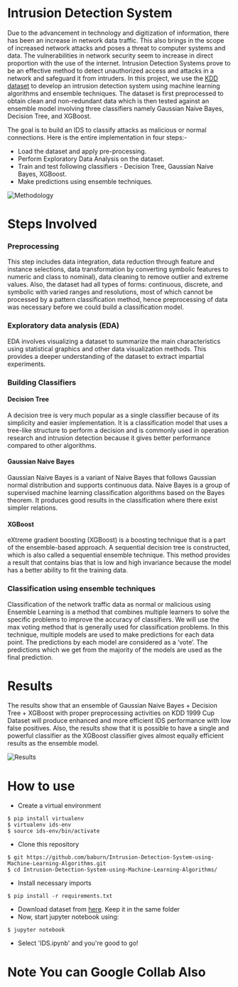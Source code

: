 # Intrusion Detection System

Due to the advancement in technology and digitization of information, there has been an increase in network data traffic. This also brings in the scope of increased network attacks and poses a threat to computer systems and data. The vulnerabilities in network security seem to increase in direct proportion with the use of the internet. Intrusion Detection Systems prove to be an effective method to detect unauthorized access and attacks in a network and safeguard it from intruders. In this project, we use the [KDD dataset](http://kdd.ics.uci.edu/databases/kddcup99/kddcup99.html) to develop an intrusion detection system using machine learning algorithms and ensemble techniques. The dataset is first preprocessed to obtain clean and non-redundant data which is then tested against an ensemble model involving three classifiers namely Gaussian Naive Bayes, Decision Tree, and XGBoost.

The goal is to build an IDS to classify attacks as malicious or normal connections. Here is the entire implementation in four steps:- 
- Load the dataset and apply pre-processing.
- Perform Exploratory Data Analysis on the dataset.
- Train and test following classifiers - Decision Tree, Gaussian Naive Bayes, XGBoost.
- Make predictions using ensemble techniques.

![Methodology](https://github.com/baburn/Intrusion-Detection-System-using-Machine-Learning-Algorithms/assets/161559258/d0045ed4-fffb-44b5-82fb-892cc7a84b7f)


# Steps Involved

### Preprocessing
This step includes data integration, data reduction through feature and instance selections, data transformation by converting symbolic features to numeric and class to nominal), data cleaning to remove outlier and extreme values. Also, the dataset had all types of forms: continuous, discrete, and symbolic with varied
ranges and resolutions, most of which cannot be processed by a pattern classification method, hence preprocessing of data was necessary before we could build a classification model.

### Exploratory data analysis (EDA)
EDA involves visualizing a dataset to summarize the main characteristics using statistical graphics and other data visualization methods. This provides a deeper understanding of the dataset to extract impartial experiments.

### Building Classifiers
  #### Decision Tree
  A decision tree is very much popular as a single classifier because   of its simplicity and easier implementation. It is a classification model that uses a  tree-like structure to perform a decision and is commonly used in operation research and intrusion detection because it gives better performance compared to   other algorithms.

  #### Gaussian Naive Bayes
  Gaussian Naive Bayes is a variant of Naive Bayes that follows Gaussian normal distribution and supports continuous data. Naive Bayes is a group of supervised machine learning classification algorithms based on the Bayes theorem. It produces good results in the classification where there exist simpler relations.

  #### XGBoost
  eXtreme gradient boosting (XGBoost) is a boosting technique that is a part of the ensemble-based approach. A sequential decision tree is constructed, which is also called a sequential ensemble technique. This method provides a result that contains bias that is low and high invariance because the model has a better ability to fit the training data.

### Classification using ensemble techniques
Classification of the network traffic data as normal or malicious using Ensemble Learning is a method that combines multiple learners to solve the specific problems to improve the accuracy of classifiers. We will use the max voting method that is generally used for classification problems. In this technique, multiple models are used to make predictions for each data point. The predictions by each model are considered as a ‘vote’. The predictions which we get from the majority of the models are used as the final prediction.

# Results
The results show that an ensemble of Gaussian Naive Bayes + Decision Tree + XGBoost with proper preprocessing activities on KDD 1999 Cup Dataset will
produce enhanced and more efficient IDS performance with low false positives. Also, the results show that it is possible to have a single and powerful classifier as the XGBoost classifier gives almost equally efficient results as the ensemble model.

![Results](https://github.com/baburn/Intrusion-Detection-System-using-Machine-Learning-Algorithms/assets/161559258/d364e6db-8750-4f6f-9660-1dd45e223ee5)


# How to use

- Create a virtual environment
```
$ pip install virtualenv
$ virtualenv ids-env
$ source ids-env/bin/activate
```
- Clone this repository
```
$ git https://github.com/baburn/Intrusion-Detection-System-using-Machine-Learning-Algorithms.git
$ cd Intrusion-Detection-System-using-Machine-Learning-Algorithms/
```
- Install necessary imports
```
$ pip install -r requirements.txt
```
- Download dataset from [here](http://kdd.ics.uci.edu/databases/kddcup99/kddcup.data_10_percent.gz). Keep it in the same folder
- Now, start jupyter notebook using:
```
$ jupyter notebook
```
- Select 'IDS.ipynb' and you're good to go!

# Note You can Google Collab Also
